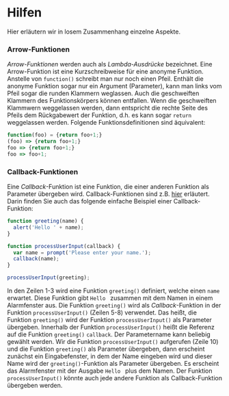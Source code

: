 # Hilfen

Hier erläutern wir in losem Zusammenhang einzelne Aspekte. 


### Arrow-Funktionen

*Arrow-Funktionen* werden auch als *Lambda-Ausdrücke* bezeichnet. Eine Arrow-Funktion ist eine Kurzschreibweise für eine anonyme Funktion. Anstelle von `function()` schreibt man nur noch einen  Pfeil. Enthält die anonyme Funktion sogar nur ein Argument (Parameter), kann man links vom Pfeil sogar die runden Klammern weglassen. Auch die geschweiften Klammern des Funktionskörpers können entfallen. Wenn die geschweiften Klammwern weggelassen werden, dann entspricht die rechte Seite des Pfeils dem Rückgabewert der Funktion, d.h. es kann sogar `return` weggelassen werden. Folgende Funktionsdefinitionen sind äquivalent:

``` javascript
function(foo) = {return foo+1;}
(foo) => {return foo+1;}
foo => {return foo+1;}
foo => foo+1;
```

### Callback-Funktionen

Eine *Callback*-Funktion ist eine Funktion, die einer anderen Funktion als Parameter übergeben wird. Callback-Funktionen sind z.B. [hier](https://developer.mozilla.org/en-US/docs/Glossary/Callback_function) erläutert. Darin finden Sie auch das folgende einfache Beispiel einer Callback-Funktion:

``` javascript linenums="1"
function greeting(name) {
  alert('Hello ' + name);
}

function processUserInput(callback) {
  var name = prompt('Please enter your name.');
  callback(name);
}

processUserInput(greeting);
```

In den Zeilen 1-3 wird eine Funktion `greeting()` definiert, welche einen `name` erwartet. Diese Funktion gibt `Hello ` zusammen mit dem Namen in einem Alarmfenster aus. Die Funktion `greeting()` wird als *Callback*-Funktion in der Funktion `processUserInput()` (Zeilen 5-8) verwendet. Das heißt, die Funktion `greeting()` wird der Funktion `processUserInput()` als Parameter übergeben. Innerhalb der Funktion `processUserInput()` heißt die Referenz auf die Funktion `greeting()` `callback`. Der Parametername kann beliebig gewählt werden. Wir die Funktion `processUserInput()` aufgerufen (Zeile 10) und die Funktion `greeting()` als Parameter übergeben, dann erscheint zunächst ein Eingabefenster, in dem der Name eingeben wird und dieser Name wird der `greeting()`-Funktion als Parameter übergeben. Es erscheint das Alarmfenster mit der Ausgabe `Hello ` plus dem Namen. Der Funktion `processUserInput()` könnte auch jede andere Funktion als Callback-Funktion übergeben werden. 